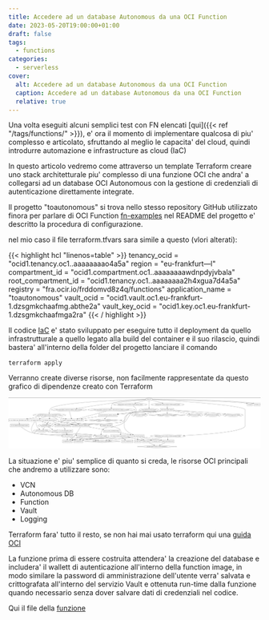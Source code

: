 ```yaml
---
title: Accedere ad un database Autonomous da una OCI Function
date: 2023-05-20T19:00:00+01:00
draft: false
tags:
  - functions
categories:
  - serverless
cover:
  alt: Accedere ad un database Autonomous da una OCI Function
  caption: Accedere ad un database Autonomous da una OCI Function
  relative: true
---
```



Una volta eseguiti alcuni semplici test con FN elencati  [qui]({{< ref "/tags/functions/" >}}), e' ora il momento di implementare qualcosa di piu' complesso e articolato, sfruttando al meglio le capacita' del cloud, quindi introdurre automazione e infrastructure as cloud (IaC)

In questo articolo vedremo come attraverso un template Terraform creare uno stack architetturale piu' complesso di una funzione OCI che andra' a collegarsi ad un database OCI Autonomous con la gestione di credenziali di autenticazione direttamente integrate.

Il progetto "toautonomous" si trova nello stesso repository GitHub utilizzato finora per parlare di OCI Function [fn-examples](https://github.com/enricopesce/fn-examples/tree/main/toautonomous) nel README del progetto e' descritto la procedura di configurazione.

nel mio caso il file terraform.tfvars sara simile a questo (vlori alterati):

{{< highlight hcl "linenos=table" >}}
tenancy_ocid     = "ocid1.tenancy.oc1..aaaaaaaao4a5a"
region           = "eu-frankfurt—l"
compartment_id   = "ocid1.compartment.oc1..aaaaaaaawdnpdyjvbala"
root_compartment_id   = "ocid1.tenancy.oc1..aaaaaaaa2h4xgua7d4a5a"
registry         = "fra.ocir.io/frddomvd8z4q/functions"
application_name = "toautonomous"
vault_ocid       = "ocid1.vault.oc1.eu-frankfurt-1.dzsgmkchaafmg.abthe2a"
vault_key_ocid   = "ocid1.key.oc1.eu-frankfurt-1.dzsgmkchaafmga2ra"
{{< / highlight >}}

Il codice [IaC](https://github.com/enricopesce/fn-examples/blob/main/toautonomous/infrastructure.tf) e' stato sviluppato per eseguire tutto il deployment da quello infrastrutturale a quello legato alla build del container e il suo rilascio, quindi bastera' all'interno della folder del progetto lanciare il comando

```console
terraform apply
```

Verranno create diverse risorse, non facilmente rappresentate da questo grafico di dipendenze creato con Terraform

![Risorse create](static/graph.png "Log della funzione")

La situazione e' piu' semplice di quanto si creda, le risorse OCI principali che andremo a utilizzare sono:

* VCN
* Autonomous DB
* Function
* Vault
* Logging

Terraform fara' tutto il resto, se non hai mai usato terraform qui una [guida OCI](https://docs.oracle.com/en-us/iaas/developer-tutorials/tutorials/tf-provider/01-summary.htm)

La funzione prima di essere costruita attendera' la creazione del database e includera' il wallett di autenticazione all'interno della function image, in modo similare la password di amministrazione dell'utente verra' salvata e crittografata all'interno del servizio Vault e ottenuta run-time dalla funzione quando necessario senza dover salvare dati di credenziali nel codice.

Qui il file della [funzione](https://github.com/enricopesce/fn-examples/blob/main/toautonomous/func.py)



